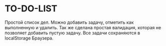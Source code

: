 # TO-DO-LIST
Простой список дел. Можно добавить задачу, отметить как выполненную и удалить. 
Так же сделана простая валидация, которая не позволяет добавить пустую задачу. 
Все задачи сохраняются в localStorage Браузера.
